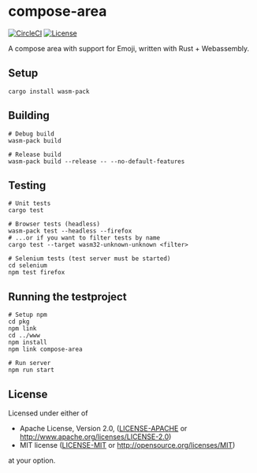 # compose-area

[![CircleCI][circle-ci-badge]][circle-ci]
[![License][license-badge]][license]

A compose area with support for Emoji, written with Rust + Webassembly.


## Setup

    cargo install wasm-pack


## Building

    # Debug build
    wasm-pack build

    # Release build
    wasm-pack build --release -- --no-default-features


## Testing

    # Unit tests
    cargo test

    # Browser tests (headless)
    wasm-pack test --headless --firefox
    # ...or if you want to filter tests by name
    cargo test --target wasm32-unknown-unknown <filter>

    # Selenium tests (test server must be started)
    cd selenium
    npm test firefox


## Running the testproject

    # Setup npm
    cd pkg
    npm link
    cd ../www
    npm install
    npm link compose-area 

    # Run server
    npm run start


## License

Licensed under either of

 * Apache License, Version 2.0, ([LICENSE-APACHE](LICENSE-APACHE) or
   http://www.apache.org/licenses/LICENSE-2.0)
 * MIT license ([LICENSE-MIT](LICENSE-MIT) or
   http://opensource.org/licenses/MIT)

at your option.


<!-- Badges -->
[circle-ci]: https://circleci.com/gh/threema-ch/compose-area/tree/master
[circle-ci-badge]: https://circleci.com/gh/threema-ch/compose-area/tree/master.svg?style=shield
[license]: https://github.com/threema-ch/compose-area#license
[license-badge]: https://img.shields.io/badge/License-Apache%202.0%20%2f%20MIT-blue.svg

